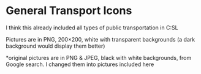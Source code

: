 # General Transport Icons
I think this already included all types of public transportation in C:SL

Pictures are in PNG, 200×200, white with transparent backgrounds (a dark background would display them better)


*original pictures are in PNG & JPEG, black with white backgrounds, from Google search. I changed them into pictures included here
